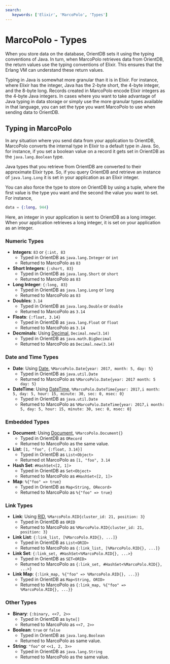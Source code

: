 ```yaml
---
search:
   keywords: ['Elixir', 'MarcoPolo', 'Types']
---
```


# MarcoPolo - Types 

When you store data on the database, OrientDB sets it using the typing conventions of Java.  In turn, when MarcoPolo retrieves data from OrientDB, the return values use the typing conventions of Elixir.  This ensures that the Erlang VM can understand these return values.

Typing in Java is somewhat more granular than it is in Elixir.  For instance, where Elixir has the integer, Java has the 2-byte short, the 4-byte integer, and the 8-byte long.  Records created in MarcoPolo encode Elixir integers as the 4-byte Java integers.  In cases where you want to take advantage of Java typing in data storage or simply use the more granular types available in that language, you can set the type you want MarcoPolo to use when sending data to OrientDB.

## Typing in MarcoPolo

In any situation where you send data from your application to OrientDB, MarcoPolo converts the internal type in Elixir to a default type in Java.  So, for instance, if you set a boolean value on a record it gets set in OrientDB as the `java.lang.Boolean` type.

Java types that you retrieve from OrientDB are converted to their approximate Elixir type.  So, if you query OrientDB and retrieve an instance of `java.lang.Long` it is set in your application as an Elixir integer.

You can also force the type to store on OrientDB by using a tuple, where the first value is the type you want and the second the value you want to set.  For instance,

```elixir
data = {:long, 944}
```

Here, an integer in your application is sent to OrientDB as a long integer.  When your application retrieves a long integer, it is set on your application as an integer. 


### Numeric Types

- **Integers**: `83` or `{:int, 83`
  - Typed in OrientDB as `java.lang.Integer` or `int`
  - Returned to MarcoPolo as `83` 
- **Short Integers**: `{:short, 83}`
  - Typed in OrientDB as `java.lang.Short` or `short`
  - Returned to MarcoPolo as `83`
- **Long Integer**: `{:long, 83}` 
  - Typed in OrientDB as `java.lang.Long` or `long`
  - Returned to MarcoPolo as `83`
- **Doubles**: `3.14`
  - Typed in OrientDB as `java.lang.Double` or `double`
  - Returned to MarcoPolo as `3.14`
- **Floats**: `{:float, 3.14}`
  - Typed in OrientDB as `java.lang.Float` or `float`
  - Returned to MarcoPolo as `3.14`
- **Decminals**: Using [Decimal](https://github.com/ericmj/decimal), `Decimal.new(3.14)`
  - Typed in OrientDB as `java.math.BigDecimal`
  - Returned to MarcoPolo as `Decimal.new(3.14)`

### Date and Time Types

- **Date**: Using [Date](MarcoPolo-Structs.md#date), `%MarcoPolo.Date{year: 2017, month: 5, day: 5}`
  - Typed in OrientDB as `java.util.Date`
  - Returned to MarcoPolo as `%MarcoPolo.Date{year: 2017 month: 5 day: 5}`
- **DateTime**: Using [DateTime](MarcoPolo-Structs.md#datetime), `%MarcoPolo.DateTime{year: 2017,i month: 5, day: 5, hour: 15, minute: 30, sec: 0, msec: 0}`
  - Typed in OrientDB as `java.util.Date`
  - Returned to MarcoPolo as `%MarcoPolo.DateTime{year: 2017,i month: 5, day: 5, hour: 15, minute: 30, sec: 0, msec: 0}`

### Embedded Types

- **Document**: Using [Document](MarcoPolo-Structs.md#document), `%MarcoPolo.Document{}`
  - Typed in OrientDB as `ORecord`
  - Returned to MarcoPolo as the same value.
- **List**: `[1, "foo", {:float, 3.14}]`
  - Typed in OrientDB as `List<Object>`
  - Returned ot MarcoPolo as `[1, "foo", 3.14`
- **Hash Set**: `#HashSet<[2, 1]>`
  - Typed in OrientDB as `Set<Object>`
  - Returned to MarcoPolo as `#HashSet<[2, 1]>`
- **Map**: `%{"foo" => true}`
  - Typed in OrientDB as `Map<String, ORecord>`
  - Returned to MarcoPolo as `%{"foo" => true}`

### Link Types

- **Link**: Using [RID](MarcoPolo-Structs.md#rid), `%MarcoPolo.RID{cluster_id: 21, position: 3}` 
  - Typed in OrientDB as `ORID` 
  - Returned to MarcoPolo as `%MarcoPolo.RID{cluster_id: 21, position: 3}`
- **Link List**: `{:link_list, [%MarcoPolo.RID{}, ...]}` 
  - Typed in OrientDB as `List<ORID>` 
  - Returned to MarcoPolo as `{:link_list, [%MarcoPolo.RID{}, ...]}`
- **Link Set**: `{:link_set, #HashSet<%MarcoPolo.RID{}, ...>}`
  - Typed in OrientDB as `SET<ORID>`
  - Returned to MarcoPolo as `{:link_set, #HashSet<%MarcoPolo.RID{}, ...>}`
- **Link Map**: `{:link_map, %{"foo" => %MarcoPolo.RID{}, ...}}`
  - Typed in OrientDB as `Map<String, ORID>`
  - Returned to MarcoPolo as `{:link_map, %{"foo" => %MarcoPolo.RID{}, ...}}`


### Other Types 

- **Binary**: `{:binary, <<7, 2>>`
  - Typed in OrientDB as `byte[]`
  - Returned to MarcoPolo as `<<7, 2>>`
- **Boolean**: `true` or `false`
  - Typed in OrientDB as `java.lang.Boolean`
  - Returned to MarcoPolo as same value. 
- **String**: `"foo"` or `<<1, 2, 3>>`
  - Typed in OrientDB as `java.lang.String`
  - Returned to MarcoPolo as the same value. 
